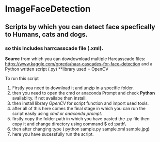 # ImageFaceDetection
## Scripts by which you  can detect face specfically to Humans, cats and dogs.

### so this Includes harrcasscade file (.xml).
**Source** from which you can dowdownload multiple Harcasscade files: https://www.kaggle.com/gpreda/haar-cascades-for-face-detection
and a Python written script (.py)
**library used = OpenCV
 
 To run this script 
 1. Firstly you need to download it and unzip in a specific folder.
 2. then you need to open the cmd or anaconda Prompt and check **Python** availablity. if not availabe then install.
 3. then install library *OpenCV* for script function and import used tools.
 4. after all of this here comes the final stage in which you can run the script easily using *cmd or anaconda prompt*.
 5. firstly copy the folder path in which you have pasted the .py file then copy it and change directory using command $ cd \:path\
 6. then after changing type ( python sample.py sample.xml sample.jpg)
 7. here you have sucessfully run the script. 
